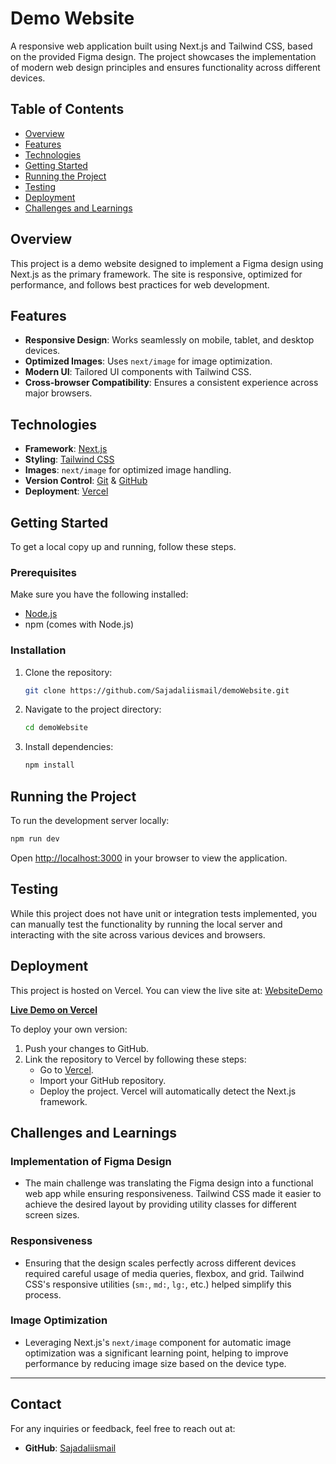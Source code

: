 # Demo Website

A responsive web application built using Next.js and Tailwind CSS, based on the provided Figma design. The project showcases the implementation of modern web design principles and ensures functionality across different devices.

## Table of Contents

- [Overview](#overview)
- [Features](#features)
- [Technologies](#technologies)
- [Getting Started](#getting-started)
- [Running the Project](#running-the-project)
- [Testing](#testing)
- [Deployment](#deployment)
- [Challenges and Learnings](#challenges-and-learnings)

## Overview

This project is a demo website designed to implement a Figma design using Next.js as the primary framework. The site is responsive, optimized for performance, and follows best practices for web development.

## Features

- **Responsive Design**: Works seamlessly on mobile, tablet, and desktop devices.
- **Optimized Images**: Uses `next/image` for image optimization.
- **Modern UI**: Tailored UI components with Tailwind CSS.
- **Cross-browser Compatibility**: Ensures a consistent experience across major browsers.

## Technologies

- **Framework**: [Next.js](https://nextjs.org/)
- **Styling**: [Tailwind CSS](https://tailwindcss.com/)
- **Images**: `next/image` for optimized image handling.
- **Version Control**: [Git](https://git-scm.com/) & [GitHub](https://github.com/)
- **Deployment**: [Vercel](https://vercel.com/)

## Getting Started

To get a local copy up and running, follow these steps.

### Prerequisites

Make sure you have the following installed:

- [Node.js](https://nodejs.org/)
- npm (comes with Node.js)

### Installation

1. Clone the repository:
   ```bash
   git clone https://github.com/Sajadaliismail/demoWebsite.git
   ```
2. Navigate to the project directory:

   ```bash
   cd demoWebsite
   ```

3. Install dependencies:
   ```bash
   npm install
   ```

## Running the Project

To run the development server locally:

```bash
npm run dev
```

Open [http://localhost:3000](http://localhost:3000) in your browser to view the application.

## Testing

While this project does not have unit or integration tests implemented, you can manually test the functionality by running the local server and interacting with the site across various devices and browsers.

## Deployment

This project is hosted on Vercel. You can view the live site at: [WebsiteDemo](https://demo-website-eight-rho.vercel.app/)

[**Live Demo on Vercel**](#)

To deploy your own version:

1. Push your changes to GitHub.
2. Link the repository to Vercel by following these steps:
   - Go to [Vercel](https://vercel.com/).
   - Import your GitHub repository.
   - Deploy the project. Vercel will automatically detect the Next.js framework.

## Challenges and Learnings

### Implementation of Figma Design

- The main challenge was translating the Figma design into a functional web app while ensuring responsiveness. Tailwind CSS made it easier to achieve the desired layout by providing utility classes for different screen sizes.

### Responsiveness

- Ensuring that the design scales perfectly across different devices required careful usage of media queries, flexbox, and grid. Tailwind CSS's responsive utilities (`sm:`, `md:`, `lg:`, etc.) helped simplify this process.

### Image Optimization

- Leveraging Next.js's `next/image` component for automatic image optimization was a significant learning point, helping to improve performance by reducing image size based on the device type.

---

## Contact

For any inquiries or feedback, feel free to reach out at:

- **GitHub**: [Sajadaliismail](https://github.com/Sajadaliismail)
